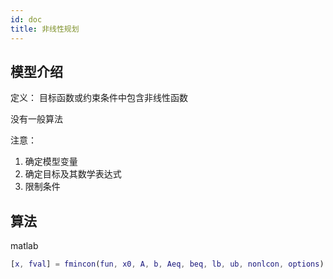 ```yaml
---
id: doc
title: 非线性规划   
---           
```

## 模型介绍
定义： 目标函数或约束条件中包含非线性函数

没有一般算法

注意：

1. 确定模型变量
2. 确定目标及其数学表达式
3. 限制条件

## 算法
matlab
```MATLAB
[x, fval] = fmincon(fun, x0, A, b, Aeq, beq, lb, ub, nonlcon, options)
```
